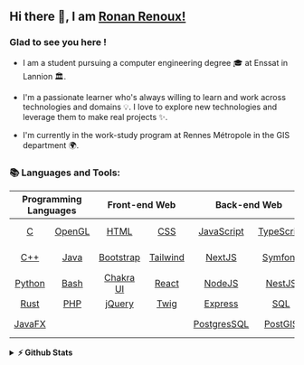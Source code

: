 ## Hi there 👋, I am [Ronan Renoux!](https://github.com/ronanren/)

### Glad to see you here !

- I am a student pursuing a computer engineering degree 🎓 at Enssat in Lannion 🏛. 

- I'm a passionate learner who's always willing to learn and work across technologies and domains 💡. I love to explore new technologies and leverage them to make real projects ✨. 

- I'm currently in the work-study program at Rennes Métropole in the GIS department 🌍.

### 📚 Languages and Tools:

<table align="center">
	<thead>
		<tr>
			<th colspan="2"><b>Programming Languages</b></th>
			<th colspan="2"><b>Front-end Web</b></th>
			<th colspan="2"><b>Back-end Web</b></th>
            <th colspan="1"><b>Blockchain</b></th>
            <th colspan="1"><b>Mobile</b></th>
            <th colspan="1"><b>Tools</b></th>
		</tr>
	</thead>
	<tbody>
		<tr>
			<td align="center"><a href="https://en.wikipedia.org/wiki/C_(programming_language)">C</a></td>
			<td align="center"><a href="https://www.opengl.org/">OpenGL</a></td>
			<td align="center"><a href="https://en.wikipedia.org/wiki/HTML">HTML</a></td>
			<td align="center"><a href="https://en.wikipedia.org/wiki/CSS">CSS</a></td>
			<td align="center"><a href="https://en.wikipedia.org/wiki/JavaScript">JavaScript</a></td>
			<td align="center"><a href="https://www.typescriptlang.org/">TypeScript</a></td>
			<td align="center"><a href="https://en.wikipedia.org/wiki/Solidity">Solidity</a></td>
            <td align="center"><a href="https://flutter.dev/">Flutter</a></td>
			<td align="center"><a href="https://code.visualstudio.com/">VS Code</a></td>
		</tr>
		<tr>
            <td align="center"><a href="https://en.wikipedia.org/wiki/C%2B%2B">C++</a></td>
			<td align="center"><a href="https://en.wikipedia.org/wiki/Java_(programming_language)">Java</a></td>
			<td align="center"><a href="https://getbootstrap.com/">Bootstrap</a></td>
			<td align="center"><a href="https://tailwindcss.com/">Tailwind</a></td>
			<td align="center"><a href="https://nextjs.org/">NextJS</a></td>
			<td align="center"><a href="https://symfony.com/">Symfony</a></td>
			<td align="center"><a href="https://hardhat.org/">Hardhat</a></td>
            <td align="center"><a href="https://reactnative.dev/">React Native</a></td>
			<td align="center"><a href="https://git-scm.com/">Git</a></td>
		</tr>
		<tr>
			<td align="center"><a href="https://www.python.org/">Python</a></td>
			<td align="center"><a href="https://en.wikipedia.org/wiki/Bash_(Unix_shell)">Bash</a></td>
			<td align="center"><a href="https://chakra-ui.com/">Chakra UI</a></td>
			<td align="center"><a href="https://react.dev/">React</a></td>
            <td align="center"><a href="https://nodejs.org/en/">NodeJS</a></td>
			<td align="center"><a href="https://nestjs.com/">NestJS</a></td>
			<td align="center"><a href="https://docs.ethers.org/v5/">Ethers.js</a></td>
            <td align="center"></td>
            <td align="center"><a href="https://www.docker.com/">Docker</a></td>
		</tr>
		<tr>
			<td align="center"><a href="https://en.wikipedia.org/wiki/Rust_(programming_language)">Rust</a></td>
			<td align="center"><a href="https://www.php.net/">PHP</a></td>
			<td align="center"><a href="https://jquery.com/">jQuery</a></td>
			<td align="center"><a href="https://twig.symfony.com/">Twig</a></td>
			<td align="center"><a href="https://expressjs.com/">Express</a></td>
			<td align="center"><a href="https://en.wikipedia.org/wiki/SQL">SQL</a></td>
			<td align="center"><a href="https://www.chaijs.com/">Chai</a></td>
			<td align="center"></td>
            		<td align="center"><a href="https://en.wikipedia.org/wiki/Unix">Unix</a></td>
		</tr>
		<tr>
			<td align="center"><a href="https://openjfx.io/">JavaFX</a></td>
			<td align="center"></td>
			<td align="center"></td>
			<td align="center"></td>
			<td align="center"><a href="https://www.postgresql.org/">PostgresSQL</a></td>
			<td align="center"><a href="https://postgis.net/">PostGIS</a></td>
			<td align="center"><a href="https://docs.multiversx.com/developers/overview">Rust (MultiversX)</a></td>
			<td align="center"></td>
           		<td align="center"></td>
		</tr>
	</tbody>
</table>

<details>	
  <summary><b>⚡ Github Stats</b></summary>
  <img height="220px" src="https://github-readme-stats.vercel.app/api?username=ronanren&theme=gotham&show_icons=true&hide_border=true&&count_private=true&include_all_commits=true" />
    
</details>
 

